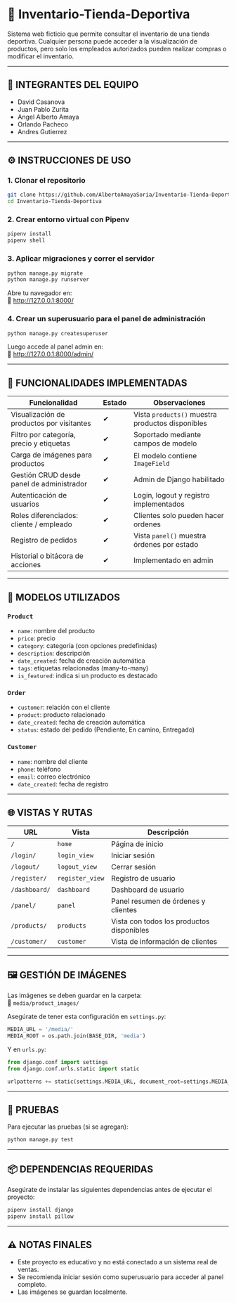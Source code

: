 
# 🏪 Inventario-Tienda-Deportiva

Sistema web ficticio que permite consultar el inventario de una tienda deportiva. Cualquier persona puede acceder a la visualización de productos, pero solo los empleados autorizados pueden realizar compras o modificar el inventario.

---

## 👥 INTEGRANTES DEL EQUIPO

- David Casanova  
- Juan Pablo Zurita  
- Angel Alberto Amaya  
- Orlando Pacheco  
- Andres Gutierrez  

---

## ⚙ INSTRUCCIONES DE USO

### 1. Clonar el repositorio

```bash
git clone https://github.com/AlbertoAmayaSoria/Inventario-Tienda-Deportiva.git
cd Inventario-Tienda-Deportiva
```

### 2. Crear entorno virtual con Pipenv

```bash
pipenv install
pipenv shell
```

### 3. Aplicar migraciones y correr el servidor

```bash
python manage.py migrate
python manage.py runserver
```

Abre tu navegador en:  
🔗 http://127.0.0.1:8000/

### 4. Crear un superusuario para el panel de administración

```bash
python manage.py createsuperuser
```

Luego accede al panel admin en:  
🔗 http://127.0.0.1:8000/admin/

---

## 📌 FUNCIONALIDADES IMPLEMENTADAS

| Funcionalidad                                 | Estado | Observaciones                                       |
|-----------------------------------------------|--------|----------------------------------------------------|
| Visualización de productos por visitantes      | ✔      | Vista `products()` muestra productos disponibles   |
| Filtro por categoría, precio y etiquetas       | ✔      | Soportado mediante campos de modelo                |
| Carga de imágenes para productos               | ✔     | El modelo contiene `ImageField`             |
| Gestión CRUD desde panel de administrador      | ✔      | Admin de Django habilitado                         |
| Autenticación de usuarios                      | ✔      | Login, logout y registro implementados             |
| Roles diferenciados: cliente / empleado        | ✔      | Clientes solo pueden hacer ordenes                                          |
| Registro de pedidos                            | ✔      | Vista `panel()` muestra órdenes por estado         |
| Historial o bitácora de acciones               | ✔     | Implementado en admin                    |

---

## 🧱 MODELOS UTILIZADOS

### `Product`
- `name`: nombre del producto
- `price`: precio
- `category`: categoría (con opciones predefinidas)
- `description`: descripción
- `date_created`: fecha de creación automática
- `tags`: etiquetas relacionadas (many-to-many)
- `is_featured`: indica si un producto es destacado

### `Order`
- `customer`: relación con el cliente
- `product`: producto relacionado
- `date_created`: fecha de creación automática
- `status`: estado del pedido (Pendiente, En camino, Entregado)

### `Customer`
- `name`: nombre del cliente
- `phone`: teléfono
- `email`: correo electrónico
- `date_created`: fecha de registro

---

## 🌐 VISTAS Y RUTAS

| URL           | Vista           | Descripción                                  |
|---------------|------------------|----------------------------------------------|
| `/`           | `home`           | Página de inicio                             |
| `/login/`     | `login_view`     | Iniciar sesión                               |
| `/logout/`    | `logout_view`    | Cerrar sesión                                |
| `/register/`  | `register_view`  | Registro de usuario                          |
| `/dashboard/` | `dashboard`      | Dashboard de usuario                         |
| `/panel/`     | `panel`          | Panel resumen de órdenes y clientes          |
| `/products/`  | `products`       | Vista con todos los productos disponibles    |
| `/customer/`  | `customer`       | Vista de información de clientes             |

---

## 🖼️ GESTIÓN DE IMÁGENES

Las imágenes se deben guardar en la carpeta:  
📁 `media/product_images/`

Asegúrate de tener esta configuración en `settings.py`:

```python
MEDIA_URL = '/media/'
MEDIA_ROOT = os.path.join(BASE_DIR, 'media')
```

Y en `urls.py`:

```python
from django.conf import settings
from django.conf.urls.static import static

urlpatterns += static(settings.MEDIA_URL, document_root=settings.MEDIA_ROOT)
```

---

## 🧪 PRUEBAS

Para ejecutar las pruebas (si se agregan):

```bash
python manage.py test
```

---

## 📦 DEPENDENCIAS REQUERIDAS

Asegúrate de instalar las siguientes dependencias antes de ejecutar el proyecto:

```bash
pipenv install django
pipenv install pillow
```

---

## ⚠️ NOTAS FINALES

- Este proyecto es educativo y no está conectado a un sistema real de ventas.
- Se recomienda iniciar sesión como superusuario para acceder al panel completo.
- Las imágenes se guardan localmente.
